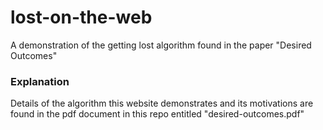 # lost-on-the-web
A demonstration of the getting lost algorithm found in the paper "Desired Outcomes"

### Explanation

Details of the algorithm this website demonstrates and its motivations are found in the pdf document in this repo entitled "desired-outcomes.pdf"
